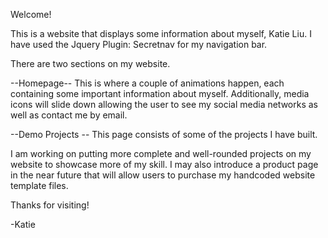 Welcome! 

This is a website that displays some information about myself, Katie Liu.
I have used the Jquery Plugin: Secretnav for my navigation bar.

There are two sections on my website. 

--Homepage--
This is where a couple of animations happen, each containing some important information about myself.
Additionally, media icons will slide down allowing the user to see my social media networks as well as contact me by email.

--Demo Projects --
This page consists of some of the projects I have built. 

I am working on putting more complete and well-rounded projects on my website to showcase more of my skill.
I may also introduce a product page in the near future that will allow users to purchase my handcoded website template files.


Thanks for visiting! 

-Katie
